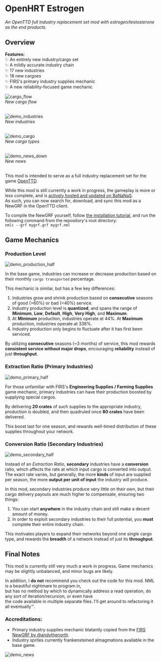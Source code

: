 # OpenHRT Estrogen
*An OpenTTD full industry replacement set mod with estrogen/testosterone as the end products.*

## Overview
**Features:**<br>
✨ An entirely new industry/cargo set<br>
✨ A mildly accurate industry chain<br>
✨ 17 new industries<br>
✨ 18 new cargoes<br>
✨ FIRS's primary industry supplies mechanic<br>
✨ A new reliability-focused game mechanic<br>

![cargo_flow](https://github.com/user-attachments/assets/993ad0e6-af19-44dc-af1d-29515ea4fdb0)<br>
*New cargo flow*<br><br>


![demo_industries](https://github.com/user-attachments/assets/02757c61-49c4-48a2-bfc9-6b226e1e14e8)<br>
*New industries*<br><br>


![demo_cargo](https://github.com/user-attachments/assets/6cb9db2a-248e-474a-8f63-b84effaa97ce)<br>
*New cargo types*<br><br>


![demo_news_down](https://github.com/user-attachments/assets/626d1af7-896e-4932-b7e0-57c64f3f3557)<br>
*New news*<br><br>


This mod is intended to serve as a full industry replacement set for the game [OpenTTD](https://www.openttd.org/).<br>

While this mod is still currently a work in progress, the gameplay is more or less complete, and is [actively hosted and updated on BaNaNaS](https://bananas.openttd.org/package/newgrf/414b3031).<br>
As such, you can now search for, download, and sync this mod as a NewGRF in the OpenTTD client.<br>

To compile the NewGRF yourself, follow [the installation tutorial](https://www.tt-wiki.net/wiki/NMLTutorial/Installation), and run the following command from the repository's root directory:<br>
`nmlc --grf mygrf.grf mygrf.nml`

## Game Mechanics

### Production Level

![demo_production_half](https://github.com/user-attachments/assets/e9f2884c-5981-4488-a21d-83d829c31773)

In the base game, industries can increase or decrease production based on their monthly `cargo transported` percentage.<br>

This mechanic is similar, but has a few key differences:<br>
1. Industries grow and shrink production based on **consecutive** seasons of good (>60%) or bad (<40%) service.
2. Industry production level is **quantized**, and spans the range of **Minimum**, **Low**, **Default**, **High**, **Very High**, and **Maximum**.
3. At **Minimum** production, industries operate at 44%. At **Maximum** production, industries operate at 338%.
4. Industry production only begins to fluctuate after it has first been serviced.

By utilizing **consecutive** seasons (~3 months) of service, this mod rewards **consistent service without major drops**, encouraging **reliability** instead of just **throughput**.<br>

### Extraction Ratio (Primary Industries)

![demo_primary_half](https://github.com/user-attachments/assets/3880a996-0313-4417-856c-a996ee035ef0)

For those unfamiliar with FIRS's **Engineering Supplies / Farming Supplies** game mechanic, primary industries can have their production boosted by supplying special cargos.<br> 

By delivering **20 crates** of such supplies to the appropriate industry, production is doubled, and then quadruled once **80 crates** have been delivered.<br> 

This boost last for one season, and rewards well-timed distribution of these supplies throughout your network.<br> 

### Conversion Ratio (Secondary Industries)

![demo_secondary_half](https://github.com/user-attachments/assets/a23eb561-4c60-4cd9-9aaf-8db5071eb564)

Instead of an *Extraction Ratio*, **secondary** industries have a **conversion** ratio, which affects the rate at which input cargo is converted into output.<br>
The exact rate varies, but generally, the more **kinds** of input are supplied per season, the more **output per unit of input** the industry will produce.<br>

In this mod, secondary industries produce very little on their own, but their cargo delivery payouts are much higher to compensate, ensuring two things:
1. You can start **anywhere** in the industry chain and still make a decent amount of money.
2. In order to exploit secondary industries to their full potential, you **must** complete their entire industry chain.

This motivates players to expand their networks beyond one single cargo type, and rewards the **breadth** of a network instead of just its **throughput**.

## Final Notes

This mod is currently still very much a work in progress. Game mechanics may be slightly unbalanced, and minor bugs are likely.

In addition, I **do not** recommend you check out the code for this mod. NML is a beautiful nightmare to program in,<br>
but has no method by which to dynamically address a read operation, do any sort of iteration/recursion, or even have<br>
the code available in multiple separate files. I'll get around to refactoring it all eventually™.

### Accreditations:
* Primary industry supplies mechanic blatantly copied from the [FIRS NewGRF by @andythenorth](https://github.com/andythenorth/firs).<br>
* Industry sprites currently frankensteined almagmations available in the base game.

![demo_news](https://github.com/user-attachments/assets/bdae4bb3-3375-4c96-beb0-ce8914262f05)

